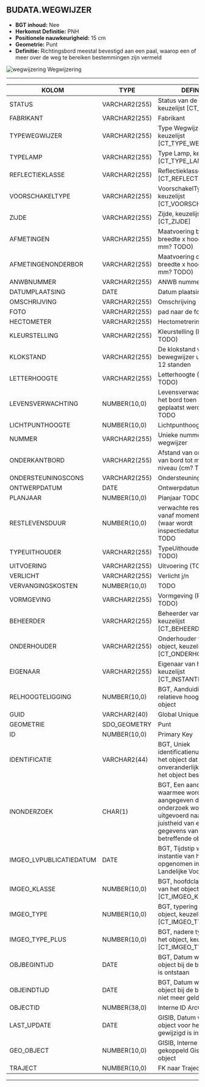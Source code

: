 ﻿## BUDATA.WEGWIJZER


* __BGT inhoud:__ Nee
* __Herkomst Definitie:__ PNH
* __Positionele nauwkeurigheid:__ 15 cm
* __Geometrie:__ Punt
* __Definitie:__ Richtingsbord meestal bevestigd aan een paal, waarop een of meer over de weg te bereiken bestemmingen zijn vermeld


![wegwijzering](objectbladen\6_Meubilair\wegwijzering.png)
Wegwijzering

***

|KOLOM                               |TYPE              |DEFINITIE|
|------                              |----              |-----    |
|STATUS                              |VARCHAR2(255)     |Status van de gegevens, keuzelijst [CT_STATUS]|
|FABRIKANT                            |VARCHAR2(255)     |Fabrikant|
|TYPEWEGWIJZER                        |VARCHAR2(255)     |Type Wegwijzer, keuzelijst [CT_TYPE_WEGWIJZER]|
|TYPELAMP                            |VARCHAR2(255)     |Type Lamp, keuzelijst [CT_TYPE_LAMP]|
|REFLECTIEKLASSE                     |VARCHAR2(255)     |Reflectieklasse, keuzelijst [CT_REFLECTIEKLASSE]|
|VOORSCHAKELTYPE                     |VARCHAR2(255)     |VoorschakelType, keuzelijst [CT_VOORSCHAKELTYPE]|
|ZIJDE                               |VARCHAR2(255)     |Zijde, keuzelijst [CT_ZIJDE]|
|AFMETINGEN                          |VARCHAR2(255)     |Maatvoering bord: breedte x hoogte (mm x mm? TODO)|
|AFMETINGENONDERBOR                  |VARCHAR2(255)     |Maatvoering onderbord: breedte x hoogte (mm x mm? TODO)|
|ANWBNUMMER                          |VARCHAR2(255)     |ANWB nummer|
|DATUMPLAATSING                      |DATE              |Datum plaatsing|
|OMSCHRIJVING                        |VARCHAR2(255)     |Omschrijving|
|FOTO                                |VARCHAR2(255)     |pad naar de foto TODO|
|HECTOMETER                          |VARCHAR2(255)     |Hectometrering|
|KLEURSTELLING                       |VARCHAR2(255)     |Kleurstelling (Richtlijn? TODO)|
|KLOKSTAND                           |VARCHAR2(255)     |De klokstand van de bewegwijzer uitgedrukt in 12 standen|
|LETTERHOOGTE                        |VARCHAR2(255)     |Letterhoogte (Richtlijn? TODO)|
|LEVENSVERWACHTING                   |NUMBER(10,0)      |Levensverwachting van het bord toen het geplaatst werd(jaren) TODO|
|LICHTPUNTHOOGTE                     |NUMBER(10,0)      |Lichtpunthoogte|
|NUMMER                              |VARCHAR2(255)     |Unieke nummer van wegwijzer|
|ONDERKANTBORD                       |VARCHAR2(255)     |Afstand van onderkant van bord tot maaiveld niveau (cm? TODO)|
|ONDERSTEUNINGSCONS                  |VARCHAR2(255)     |Ondersteuningscontructie|
|ONTWERPDATUM                        |DATE              |Ontwerpdatum|
|PLANJAAR                            |NUMBER(10,0)      |Planjaar TODO|
|RESTLEVENSDUUR                      |NUMBER(10,0)      |verwachte restlevensduur vanaf moment inspect (waar wordt inspectiedatum ingevuld?) TODO|
|TYPEUITHOUDER                       |VARCHAR2(255)     |TypeUithouder (geen FK? TODO)|
|UITVOERING                          |VARCHAR2(255)     |Uitvoering (TODO)|
|VERLICHT                            |VARCHAR2(255)     |Verlicht j/n|
|VERVANGINGSKOSTEN                   |NUMBER(10,0)      |TODO|
|VORMGEVING                          |VARCHAR2(255)     |Vormgeving (Richtlijn? TODO)|
|BEHEERDER                           |VARCHAR2(255)     |Beheerder van het object, keuzelijst [CT_BEHEERDER]|
|ONDERHOUDER                         |VARCHAR2(255)     |Onderhouder van het object, keuzelijst [CT_ONDERHOUDER]|
|EIGENAAR                            |VARCHAR2(255)     |Eigenaar van het object, keuzelijst [CT_INSTANTIE]|
|RELHOOGTELIGGING                    |NUMBER(10,0)      |BGT, Aanduiding voor de relatieve hoogte van het object|
|GUID                                |VARCHAR2(40)      |Global Unique Identifier|
|GEOMETRIE                           |SDO_GEOMETRY      |Punt|
|ID                                  |NUMBER(10,0)      |Primary Key|
|IDENTIFICATIE                       |VARCHAR2(44)      |BGT, Uniek identificatienummer voor het object dat onveranderlijk is zolang het object bestaat|
|INONDERZOEK                         |CHAR(1)           |BGT, Een aanduiding waarmee wordt aangegeven dat een onderzoek wordt uitgevoerd naar de juistheid van een of meer gegevens van het betreffende object|
|IMGEO_LVPUBLICATIEDATUM             |DATE              |BGT, Tijdstip waarop deze instantie van het object is opgenomen in de Landelijke Voorziening|
|IMGEO_KLASSE                        |NUMBER(10,0)      |BGT, hoofdclassificatie van het object, keuzelijst [CT_IMGEO_KLASSE]|
|IMGEO_TYPE                          |NUMBER(10,0)      |BGT, typering van het object, keuzelijst [CT_IMGEO_TYPE] |
|IMGEO_TYPE_PLUS                     |NUMBER(10,0)      |BGT, nadere typering van het object, keuzelijst [CT_IMGEO_TYPE_PLUS]|
|OBJBEGINTIJD                        |DATE              |BGT, Datum waarop het object bij de bronhouder is ontstaan|
|OBJEINDTIJD                         |DATE              |BGT, Datum waarop het object bij de bronhouder niet meer geldig is|
|OBJECTID                            |NUMBER(38,0)      |Interne ID ArcGIS|
|LAST_UPDATE                         |DATE              |GISIB, Datum waarop het object voor het laatst gewijzigd is in GISIB|
|GEO_OBJECT                          |NUMBER(10,0)      |GISIB, Interne ID van gekoppeld Gisib geo object|
|TRAJECT                             |NUMBER(10,0)      |FK naar Traject|


***
